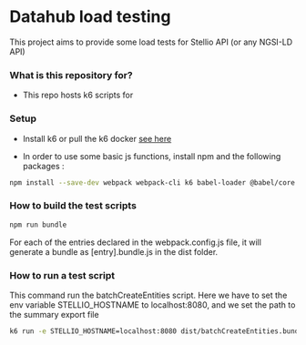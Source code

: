 # Datahub load testing #

This project aims to provide some load tests for Stellio API (or any NGSI-LD API)

### What is this repository for? ###

* This repo hosts k6 scripts for 

### Setup ###
* Install k6 or pull the k6 docker
   [see here](https://k6.io/docs/getting-started/installation)

* In order to use some basic js functions, install npm and the following packages :
```sh
npm install --save-dev webpack webpack-cli k6 babel-loader @babel/core @babel/preset-env core-js
```
   
### How to build the test scripts ###
```sh
npm run bundle
```

For each of the entries declared in the webpack.config.js file, it will generate a bundle as [entry].bundle.js in the dist folder.

### How to run a test script ###
This command run the batchCreateEntities script.
Here we have to set the env variable STELLIO_HOSTNAME to localhost:8080, and we set the path to the summary export file

```sh
k6 run -e STELLIO_HOSTNAME=localhost:8080 dist/batchCreateEntities.bundle.js --summary-export=dist/export.json
```